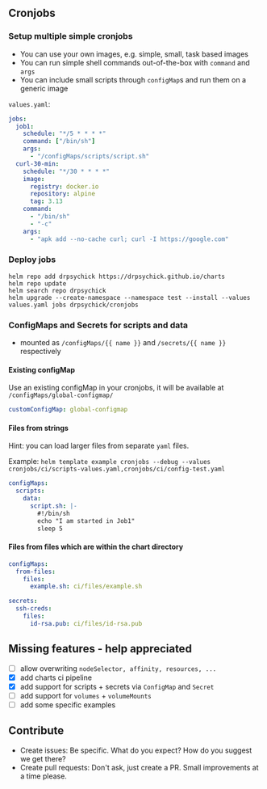 ## Cronjobs

### Setup multiple simple cronjobs
* You can use your own images, e.g. simple, small, task based images
* You can run simple shell commands out-of-the-box with `command` and `args`
* You can include small scripts through `configMap`s and run them on a generic image

`values.yaml`:
```yaml
jobs:
  job1:
    schedule: "*/5 * * * *"
    command: ["/bin/sh"]
    args:
      - "/configMaps/scripts/script.sh"
  curl-30-min:
    schedule: "*/30 * * * *"
    image:
      registry: docker.io
      repository: alpine
      tag: 3.13
    command:
      - "/bin/sh"
      - "-c"
    args:
      - "apk add --no-cache curl; curl -I https://google.com"
```

### Deploy jobs
```shell
helm repo add drpsychick https://drpsychick.github.io/charts
helm repo update
helm search repo drpsychick
helm upgrade --create-namespace --namespace test --install --values values.yaml jobs drpsychick/cronjobs
```

### ConfigMaps and Secrets for scripts and data
* mounted as `/configMaps/{{ name }}` and `/secrets/{{ name }}` respectively

#### Existing configMap
Use an existing configMap in your cronjobs, it will be available at `/configMaps/global-configmap/`
```yaml
customConfigMap: global-configmap
```

#### Files from strings
Hint: you can load larger files from separate `yaml` files.

Example: 
`helm template example cronjobs --debug --values cronjobs/ci/scripts-values.yaml,cronjobs/ci/config-test.yaml`

```yaml
configMaps:
  scripts:
    data:
      script.sh: |-
        #!/bin/sh
        echo "I am started in Job1"
        sleep 5
```

#### Files from files which are within the chart directory
```yaml
configMaps:
  from-files:
    files:
      example.sh: ci/files/example.sh

secrets:
  ssh-creds:
    files:
      id-rsa.pub: ci/files/id-rsa.pub
```


## Missing features - help appreciated
* [ ] allow overwriting `nodeSelector, affinity, resources, ...`
* [x] add charts ci pipeline
* [x] add support for scripts + secrets via `ConfigMap` and `Secret`
* [ ] add support for `volumes` + `volumeMounts`
* [ ] add some specific examples

## Contribute
* Create issues: Be specific. What do you expect? How do you suggest we get there?
* Create pull requests: Don't ask, just create a PR. Small improvements at a time please.
